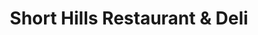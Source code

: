 ---
title: "Short Hills Restaurant & Deli"
url: /cherry-hill/short-hills-restaurant-und-deli/
shop: Feinkost
---